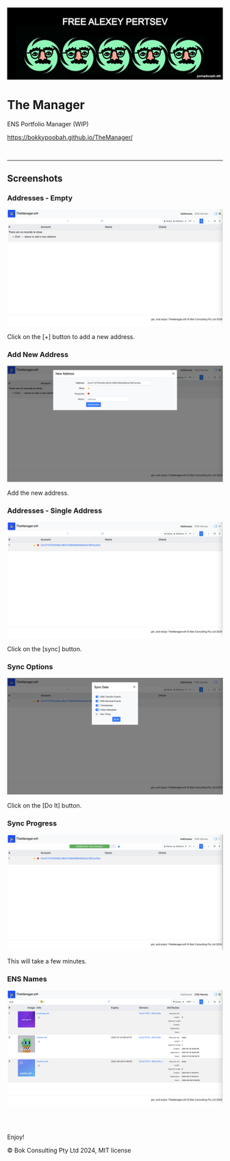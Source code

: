 ![](https://raw.githubusercontent.com/bokkypoobah/ChungoIntelligenceAgency/main/PornadoCash/freealexeypertsev.png)

# The Manager

ENS Portfolio Manager (WIP)

https://bokkypoobah.github.io/TheManager/

<br />

<hr />

## Screenshots

### Addresses - Empty

<kbd><img src="images/Addresses-Empty.png" /></kbd>

Click on the [+] button to add a new address.

### Add New Address

<kbd><img src="images/AddNewAddress.png" /></kbd>

Add the new address.

### Addresses - Single Address

<kbd><img src="images/Addresses-SingleAddress.png" /></kbd>

Click on the [sync] button.

### Sync Options

<kbd><img src="images/Sync-Options.png" /></kbd>

Click on the [Do It] button.

### Sync Progress

<kbd><img src="images/Sync-Progress-1.png" /></kbd>

This will take a few minutes.

### ENS Names

<kbd><img src="images/Names.png" /></kbd>

<br />

<br />

Enjoy!

© Bok Consulting Pty Ltd 2024, MIT license
